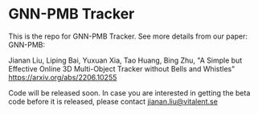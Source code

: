 # GNN-PMB Tracker

This is the repo for GNN-PMB Tracker. See more details from our paper: GNN-PMB: 

Jianan Liu, Liping Bai, Yuxuan Xia, Tao Huang, Bing Zhu, "A Simple but Effective Online 3D Multi-Object Tracker without Bells and Whistles" https://arxiv.org/abs/2206.10255

Code will be released soon. In case you are interested in getting the beta code before it is released, please contact jianan.liu@vitalent.se
